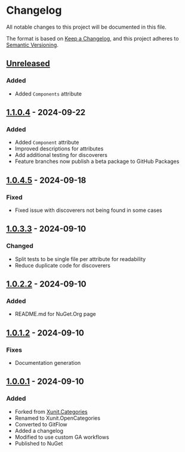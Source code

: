# Changelog

All notable changes to this project will be documented in this file.

The format is based on [Keep a Changelog](https://keepachangelog.com/en/1.0.0/),
and this project adheres to [Semantic Versioning](https://semver.org/spec/v2.0.0.html).

## [Unreleased]

### Added

- Added `Components` attribute

## [1.1.0.4] - 2024-09-22

### Added

- Added `Component` attribute
- Improved descriptions for attributes
- Add additional testing for discoverers
- Feature branches now publish a beta package to GitHub Packages

## [1.0.4.5] - 2024-09-18

### Fixed

- Fixed issue with discoverers not being found in some cases

## [1.0.3.3] - 2024-09-10

### Changed

- Split tests to be single file per attribute for readability
- Reduce duplicate code for discoverers

## [1.0.2.2] - 2024-09-10

### Added

- README.md for NuGet.Org page

## [1.0.1.2] - 2024-09-10

### Fixes

- Documentation generation

## [1.0.0.1] - 2024-09-10

### Added

- Forked from [Xunit.Categories](https://github.com/brendanconnolly/Xunit.Categories)
- Renamed to Xunit.OpenCategories
- Converted to GitFlow
- Added a changelog
- Modified to use custom GA workflows
- Published to NuGet

[unreleased]: https://github.com/baynezy/Xunit.OpenCategories/compare/1.1.0.4...HEAD
[1.1.0.4]: https://github.com/baynezy/Xunit.OpenCategories/compare/1.0.4.5...1.1.0.4
[1.0.4.5]: https://github.com/baynezy/Xunit.OpenCategories/compare/1.0.3.3...1.0.4.5
[1.0.3.3]: https://github.com/baynezy/Xunit.OpenCategories/compare/1.0.2.2...1.0.3.3
[1.0.2.2]: https://github.com/baynezy/Xunit.OpenCategories/compare/1.0.1.2...1.0.2.2
[1.0.1.2]: https://github.com/baynezy/Xunit.OpenCategories/compare/1.0.0.1...1.0.1.2
[1.0.0.1]: https://github.com/baynezy/Xunit.OpenCategories/compare/12759d2d3b8613ed850a1d018ac1779cbb798a37...1.0.0.1
